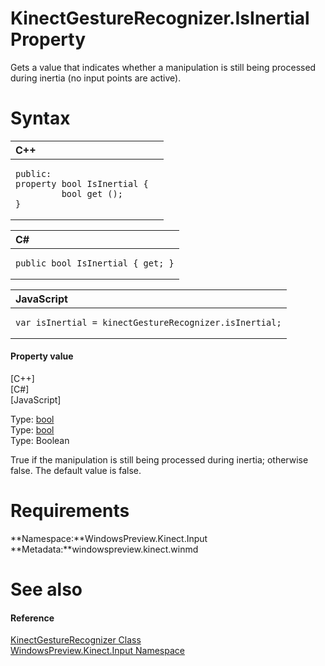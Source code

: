 KinectGestureRecognizer.IsInertial Property  
===========================================  

Gets a value that indicates whether a manipulation is still being processed during inertia (no input points are active). <span id="syntaxSection"></span>

Syntax  
======  

<table>
<colgroup>
<col width="100%" />
</colgroup>
<thead>
<tr class="header">
<th align="left">C++</th>
</tr>
</thead>
<tbody>
<tr class="odd">
<td align="left"><pre><code>public:  
property bool IsInertial {  
         bool get ();  
}</code></pre></td>
</tr>
</tbody>
</table>

<table>
<colgroup>
<col width="100%" />
</colgroup>
<thead>
<tr class="header">
<th align="left">C#</th>
</tr>
</thead>
<tbody>
<tr class="odd">
<td align="left"><pre><code>public bool IsInertial { get; }</code></pre></td>
</tr>
</tbody>
</table>

<table>
<colgroup>
<col width="100%" />
</colgroup>
<thead>
<tr class="header">
<th align="left">JavaScript</th>
</tr>
</thead>
<tbody>
<tr class="odd">
<td align="left"><pre><code>var isInertial = kinectGestureRecognizer.isInertial;</code></pre></td>
</tr>
</tbody>
</table>

<span id="ID4ER"></span>
#### Property value  

[C++]   
 [C\#]   
 [JavaScript]   

Type: [bool](http://msdn.microsoft.com/en-us/library/hh755815.aspx)  
Type: [bool](http://msdn.microsoft.com/en-us/library/system.boolean.aspx)  
Type: Boolean  

True if the manipulation is still being processed during inertia; otherwise false. The default value is false.  

<span id="requirements"></span>

Requirements  
============  

**Namespace:**WindowsPreview.Kinect.Input  
**Metadata:**windowspreview.kinect.winmd  

<span id="ID4E3"></span>

See also  
========  

<span id="ID4E5"></span>
#### Reference  

[KinectGestureRecognizer Class](../../KinectGestureRecognizer.md)  
 [WindowsPreview.Kinect.Input Namespace](../../../Kinect.Input.md)  



<!--Please do not edit the data in the comment block below.-->
<!--
TOCTitle : IsInertial Property
RLTitle : KinectGestureRecognizer.IsInertial Property
KeywordK : IsInertial property
KeywordK : KinectGestureRecognizer.IsInertial property
KeywordF : WindowsPreview.Kinect.Input.KinectGestureRecognizer.IsInertial
KeywordF : KinectGestureRecognizer.IsInertial
KeywordF : IsInertial
KeywordF : WindowsPreview.Kinect.Input.KinectGestureRecognizer.IsInertial
KeywordA : P:WindowsPreview.Kinect.Input.KinectGestureRecognizer.IsInertial
AssetID : P:WindowsPreview.Kinect.Input.KinectGestureRecognizer.IsInertial
Locale : en-us
CommunityContent : 1
APIType : Managed
APILocation : windowspreview.kinect.winmd
APIName : WindowsPreview.Kinect.Input.KinectGestureRecognizer.IsInertial
TargetOS : Windows
TopicType : kbSyntax
DevLang : VB
DevLang : CSharp
DevLang : JavaScript
DevLang : C++
DocSet : K4Wv2
ProjType : K4Wv2Proj
Technology : Kinect for Windows
Product : Kinect for Windows SDK v2
productversion : 20
-->
